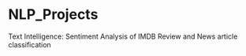 # NLP_Projects
Text Intelligence: Sentiment Analysis of IMDB Review and News article classification
